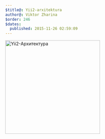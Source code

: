 ```yaml
---
$title@: Yii2-arxitektura
author@: Viktor Zharina
$order: 246
$dates:
  published: 2015-11-26 02:59:09
---
```

<a href="http://viktor.zharina.info/wp-content/uploads/2015/11/Yii2-arhitecrure.png"><img src="http://viktor.zharina.info/wp-content/uploads/2015/11/Yii2-arhitecrure-300x296.png" alt="Yii2-Архитектура" width="300" height="296" class="aligncenter size-medium wp-image-1980" /></a>